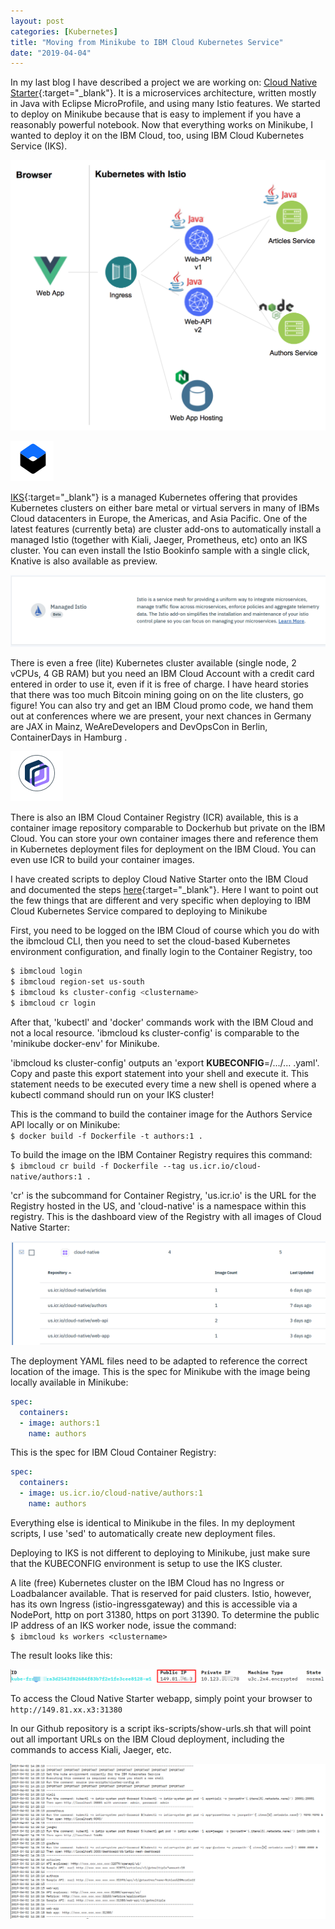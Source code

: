 ```yaml
---
layout: post
categories: [Kubernetes]
title: "Moving from Minikube to IBM Cloud Kubernetes Service"
date: "2019-04-04"
---
```


In my last blog I have described a project we are working on: [Cloud Native Starter](https://github.com/ibm/cloud-native-starter){:target="_blank"}. It is a microservices architecture, written mostly in Java with Eclipse MicroProfile, and using many Istio features. We started to deploy on Minikube because that is easy to implement if you have a reasonably powerful notebook. Now that everything works on Minikube, I wanted to deploy it on the IBM Cloud, too, using IBM Cloud Kubernetes Service (IKS).

![](/images/2019/04/architecture.png?w=1024)

![](/images/2019/04/selection_389-1.png)

[IKS](https://cloud.ibm.com/docs/containers?topic=containers-cs_ov#cs_ov){:target="_blank"} is a managed Kubernetes offering that provides Kubernetes clusters on either bare metal or virtual servers in many of IBMs Cloud datacenters in Europe, the Americas, and Asia Pacific. One of the latest features (currently beta) are cluster add-ons to automatically install a managed Istio (together with Kiali, Jaeger, Prometheus, etc) onto an IKS cluster. You can even install the Istio Bookinfo sample with a single click, Knative is also available as preview.

![](/images/2019/04/selection_393.png)

There is even a free (lite) Kubernetes cluster available (single node, 2 vCPUs, 4 GB RAM) but you need an IBM Cloud Account with a credit card entered in order to use it, even if it is free of charge. I have heard stories that there was too much Bitcoin mining going on on the lite clusters, go figure! You can also try and get an IBM Cloud promo code, we hand them out at conferences where we are present, your next chances in Germany are JAX in Mainz, WeAreDevelopers and DevOpsCon in Berlin, ContainerDays in Hamburg .

![](/images/2019/04/selection_390.png)

There is also an IBM Cloud Container Registry (ICR) available, this is a container image repository comparable to Dockerhub but private on the IBM Cloud. You can store your own container images there and reference them in Kubernetes deployment files for deployment on the IBM Cloud. You can even use ICR to build your container images.

I have created scripts to deploy Cloud Native Starter onto the IBM Cloud and documented the steps [here](https://github.com/ibm/cloud-native-starter/blob/master/IKS-Deployment.md){:target="_blank"}. Here I want to point out the few things that are different and very specific when deploying to IBM Cloud Kubernetes Service compared to deploying to Minikube

First, you need to be logged on the IBM Cloud of course which you do with the ibmcloud CLI, then you need to set the cloud-based Kubernetes environment configuration, and finally login to the Container Registry, too  

```sh
$ ibmcloud login  
$ ibmcloud region-set us-south  
$ ibmcloud ks cluster-config <clustername>  
$ ibmcloud cr login
```

After that, 'kubectl' and 'docker' commands work with the IBM Cloud and not a local resource. 'ibmcloud ks cluster-config' is comparable to the 'minikube docker-env' for Minikube.

'ibmcloud ks cluster-config' outputs an 'export **KUBECONFIG**=/.../... .yaml'. Copy and paste this export statement into your shell and execute it. This statement needs to be executed every time a new shell is opened where a kubectl command should run on your IKS cluster!

This is the command to build the container image for the Authors Service API locally or on Minikube:  
`$ docker build -f Dockerfile -t authors:1 .` 

To build the image on the IBM Container Registry requires this command:  
`$ ibmcloud cr build -f Dockerfile --tag us.icr.io/cloud-native/authors:1 .`  

'cr' is the subcommand for Container Registry, 'us.icr.io' is the URL for the Registry hosted in the US, and 'cloud-native' is a namespace within this registry. This is the dashboard view of the Registry with all images of Cloud Native Starter:

![](/images/2019/04/selection_391.png)

The deployment YAML files need to be adapted to reference the correct location of the image. This is the spec for Minikube with the image being locally available in Minikube:

```yaml
spec:
  containers:
  - image: authors:1
    name: authors
```

This is the spec for IBM Cloud Container Registry:

```yaml
spec:
  containers:
  - image: us.icr.io/cloud-native/authors:1
    name: authors
```

Everything else is identical to Minikube in the files. In my deployment scripts, I use 'sed' to automatically create new deployment files.

Deploying to IKS is not different to deploying to Minikube, just make sure that the KUBECONFIG environment is setup to use the IKS cluster.

A lite (free) Kubernetes cluster on the IBM Cloud has no Ingress or Loadbalancer available. That is reserved for paid clusters. Istio, however, has its own Ingress (istio-ingressgateway) and this is accessible via a NodePort, http on port 31380, https on port 31390. To determine the public IP address of an IKS worker node, issue the command:  
`$ ibmcloud ks workers <clustername>`

The result looks like this:

![](/images/2019/04/selection_392-1.png)

To access the Cloud Native Starter webapp, simply point your browser to  
`http://149.81.xx.x3:31380` 

In our Github repository is a script iks-scripts/show-urls.sh that will point out all important URLs on the IBM Cloud deployment, including the commands to access Kiali, Jaeger, etc.

![](/images/2019/04/iks-urls.png)
